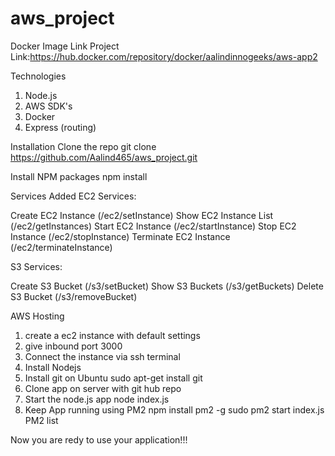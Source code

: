 # aws_project

Docker Image Link
Project Link:https://hub.docker.com/repository/docker/aalindinnogeeks/aws-app2

Technologies 
1. Node.js
2. AWS SDK's
3. Docker
4. Express (routing)


Installation
Clone the repo
git clone 
https://github.com/Aalind465/aws_project.git

Install NPM packages
npm install

Services Added
EC2 Services:

Create EC2 Instance (/ec2/setInstance)
Show EC2 Instance List (/ec2/getInstances)
Start EC2 Instance (/ec2/startInstance)
Stop EC2 Instance (/ec2/stopInstance)
Terminate EC2 Instance (/ec2/terminateInstance)

S3 Services:

Create S3 Bucket (/s3/setBucket)
Show S3 Buckets (/s3/getBuckets)
Delete S3 Bucket (/s3/removeBucket)


AWS Hosting 
1. create a ec2 instance with default settings
2. give inbound port 3000
3. Connect the instance via ssh terminal
4. Install Nodejs   
5. Install git on Ubuntu
sudo apt-get install git
6. Clone app on server with git hub repo
7. Start the node.js app
node index.js
8. Keep App running using PM2
npm install pm2 -g
sudo pm2 start index.js
PM2 list


Now you are redy to use your application!!!
